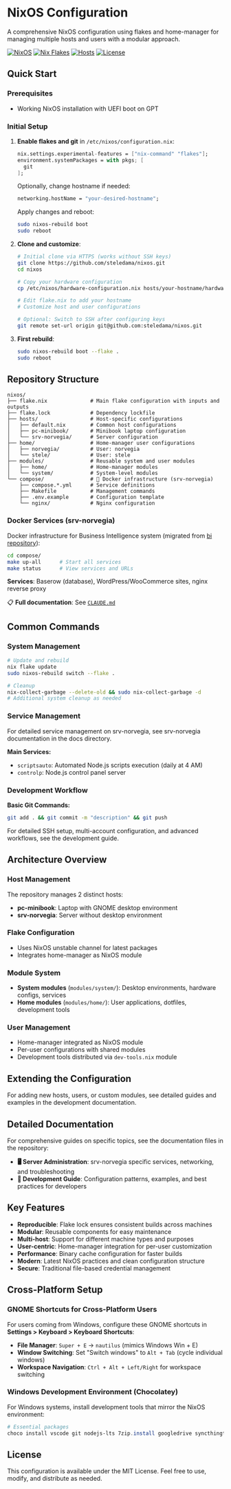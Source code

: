 # NixOS Configuration

A comprehensive NixOS configuration using flakes and home-manager for managing multiple hosts and users with a modular approach.

[![NixOS](https://img.shields.io/badge/NixOS-24.11%20(unstable)-blue.svg?logo=nixos&logoColor=white)](https://nixos.org)
[![Nix Flakes](https://img.shields.io/badge/Nix-Flakes-blue.svg?logo=nixos&logoColor=white)](https://nixos.wiki/wiki/Flakes)
[![Hosts](https://img.shields.io/badge/Hosts-2-green.svg)](#host-management)
[![License](https://img.shields.io/badge/License-MIT-green.svg)](#license)

## Quick Start

### Prerequisites

- Working NixOS installation with UEFI boot on GPT

### Initial Setup

1. **Enable flakes and git** in `/etc/nixos/configuration.nix`:

   ```nix
   nix.settings.experimental-features = ["nix-command" "flakes"];
   environment.systemPackages = with pkgs; [
     git
   ];
   ```

   Optionally, change hostname if needed:

   ```nix
   networking.hostName = "your-desired-hostname";
   ```

   Apply changes and reboot:

   ```bash
   sudo nixos-rebuild boot
   sudo reboot
   ```

2. **Clone and customize**:

   ```bash
   # Initial clone via HTTPS (works without SSH keys)
   git clone https://github.com/steledama/nixos.git
   cd nixos

   # Copy your hardware configuration
   cp /etc/nixos/hardware-configuration.nix hosts/your-hostname/hardware.nix

   # Edit flake.nix to add your hostname
   # Customize host and user configurations

   # Optional: Switch to SSH after configuring keys
   git remote set-url origin git@github.com:steledama/nixos.git
   ```

3. **First rebuild**:
   ```bash
   sudo nixos-rebuild boot --flake .
   sudo reboot
   ```

## Repository Structure

```
nixos/
├── flake.nix              # Main flake configuration with inputs and outputs
├── flake.lock             # Dependency lockfile
├── hosts/                 # Host-specific configurations
│   ├── default.nix        # Common host configurations
│   ├── pc-minibook/       # Minibook laptop configuration
│   └── srv-norvegia/      # Server configuration
├── home/                  # Home-manager user configurations
│   ├── norvegia/          # User: norvegia
│   └── stele/             # User: stele
├── modules/               # Reusable system and user modules
│   ├── home/              # Home-manager modules
│   └── system/            # System-level modules
└── compose/               # 🐳 Docker infrastructure (srv-norvegia)
    ├── compose.*.yml      # Service definitions
    ├── Makefile           # Management commands
    ├── .env.example       # Configuration template
    └── nginx/             # Nginx configuration
```

### Docker Services (srv-norvegia)

Docker infrastructure for Business Intelligence system (migrated from [bi repository](https://github.com/steledama/bi)):

```bash
cd compose/
make up-all      # Start all services
make status      # View services and URLs
```

**Services**: Baserow (database), WordPress/WooCommerce sites, nginx reverse proxy

📋 **Full documentation**: See [`CLAUDE.md`](CLAUDE.md#docker-compose-infrastructure)

## Common Commands

### System Management

```bash
# Update and rebuild
nix flake update
sudo nixos-rebuild switch --flake .

# Cleanup
nix-collect-garbage --delete-old && sudo nix-collect-garbage -d
# Additional system cleanup as needed
```

### Service Management

For detailed service management on srv-norvegia, see srv-norvegia documentation in the docs directory.

**Main Services:**
- `scriptsauto`: Automated Node.js scripts execution (daily at 4 AM)
- `controlp`: Node.js control panel server

### Development Workflow

**Basic Git Commands:**
```bash
git add . && git commit -m "description" && git push
```

For detailed SSH setup, multi-account configuration, and advanced workflows, see the development guide.

## Architecture Overview

### Host Management

The repository manages 2 distinct hosts:

- **pc-minibook**: Laptop with GNOME desktop environment
- **srv-norvegia**: Server without desktop environment

### Flake Configuration

- Uses NixOS unstable channel for latest packages
- Integrates home-manager as NixOS module

### Module System

- **System modules** (`modules/system/`): Desktop environments, hardware configs, services
- **Home modules** (`modules/home/`): User applications, dotfiles, development tools

### User Management

- Home-manager integrated as NixOS module
- Per-user configurations with shared modules
- Development tools distributed via `dev-tools.nix` module

## Extending the Configuration

For adding new hosts, users, or custom modules, see detailed guides and examples in the development documentation.


## Detailed Documentation

For comprehensive guides on specific topics, see the documentation files in the repository:

- **🖥️ Server Administration**: srv-norvegia specific services, networking, and troubleshooting
- **🔧 Development Guide**: Configuration patterns, examples, and best practices for developers

## Key Features

- **Reproducible**: Flake lock ensures consistent builds across machines
- **Modular**: Reusable components for easy maintenance
- **Multi-host**: Support for different machine types and purposes
- **User-centric**: Home-manager integration for per-user customization
- **Performance**: Binary cache configuration for faster builds
- **Modern**: Latest NixOS practices and clean configuration structure
- **Secure**: Traditional file-based credential management

## Cross-Platform Setup

### GNOME Shortcuts for Cross-Platform Users

For users coming from Windows, configure these GNOME shortcuts in **Settings > Keyboard > Keyboard Shortcuts**:

- **File Manager**: `Super + E` → `nautilus` (mimics Windows Win + E)
- **Window Switching**: Set "Switch windows" to `Alt + Tab` (cycle individual windows)
- **Workspace Navigation**: `Ctrl + Alt + Left/Right` for workspace switching

### Windows Development Environment (Chocolatey)

For Windows systems, install development tools that mirror the NixOS environment:

```powershell
# Essential packages
choco install vscode git nodejs-lts 7zip.install googledrive syncthingtray windirstat usbimager obsidian libreoffice-fresh gimp inkscape foxitreader lazygit vivaldi -y
```

## License

This configuration is available under the MIT License. Feel free to use, modify, and distribute as needed.
